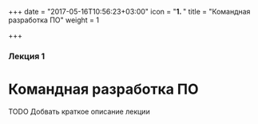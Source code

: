 +++
date = "2017-05-16T10:56:23+03:00"
icon = "<b>1. </b>"
title = "Командная разработка ПО"
weight = 1

+++

### Лекция 1

# Командная разработка ПО

TODO Добвать краткое описание лекции